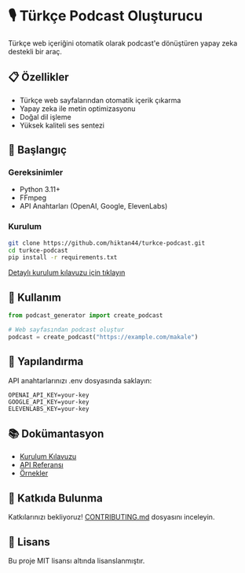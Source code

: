 # 🎙️ Türkçe Podcast Oluşturucu

Türkçe web içeriğini otomatik olarak podcast'e dönüştüren yapay zeka destekli bir araç.

## 📋 Özellikler
- Türkçe web sayfalarından otomatik içerik çıkarma
- Yapay zeka ile metin optimizasyonu
- Doğal dil işleme
- Yüksek kaliteli ses sentezi

## 🚀 Başlangıç

### Gereksinimler
- Python 3.11+
- FFmpeg
- API Anahtarları (OpenAI, Google, ElevenLabs)

### Kurulum
```bash
git clone https://github.com/hiktan44/turkce-podcast.git
cd turkce-podcast
pip install -r requirements.txt
```
[Detaylı kurulum kılavuzu için tıklayın](docs/KURULUM.md)

## 📖 Kullanım
```python
from podcast_generator import create_podcast

# Web sayfasından podcast oluştur
podcast = create_podcast("https://example.com/makale")
```

## 🔧 Yapılandırma
API anahtarlarınızı .env dosyasında saklayın:
```
OPENAI_API_KEY=your-key
GOOGLE_API_KEY=your-key
ELEVENLABS_KEY=your-key
```

## 📚 Dokümantasyon
- [Kurulum Kılavuzu](docs/KURULUM.md)
- [API Referansı](docs/API.md)
- [Örnekler](docs/ORNEKLER.md)

## 🤝 Katkıda Bulunma
Katkılarınızı bekliyoruz! [CONTRIBUTING.md](CONTRIBUTING.md) dosyasını inceleyin.

## 📝 Lisans
Bu proje MIT lisansı altında lisanslanmıştır.
